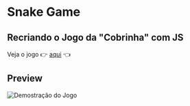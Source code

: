 # Snake Game

## Recriando o Jogo da "Cobrinha" com JS

Veja o jogo 👉 [aqui](https://dtoqueiro.github.io/SnakeGame/) 👈

## Preview

![Demostração do Jogo](assets/Cobrinha.gif)
